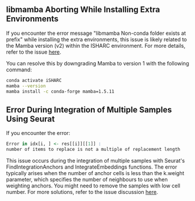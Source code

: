## libmamba Aborting While Installing Extra Environments
If you encounter the error message "libmamba Non-conda folder exists at prefix" while installing the extra environments, this issue is likely related to the Mamba version (v2) within the ISHARC environment. For more details, refer to the issue [here](https://github.com/jiarong/VirSorter2/issues/222).

You can resolve this by downgrading Mamba to version 1 with the following command:

```bash
conda activate iSHARC
mamba --version
mamba install -c conda-forge mamba=1.5.11
```

## Error During Integration of Multiple Samples Using Seurat
If you encounter the error:

```r
Error in idx[i, ] <- res[[i]][[1]] :
number of items to replace is not a multiple of replacement length
```
This issue occurs during the integration of multiple samples with Seurat's FindIntegrationAnchors and IntegrateEmbeddings functions. The error typically arises when the number of anchor cells is less than the k.weight parameter, which specifies the number of neighbours to use when weighting anchors. You might need to remove the samples with low cell number. For more solutions, refer to the issue discussion [here](https://github.com/satijalab/seurat/issues/6341).
